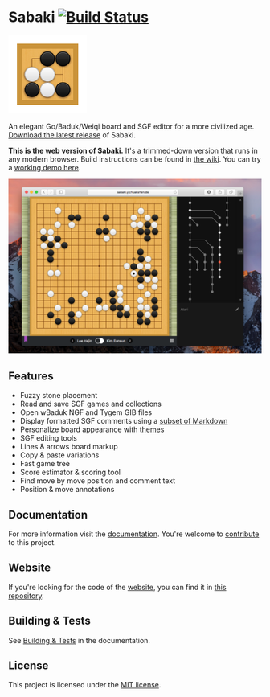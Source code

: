 # Sabaki [![Build Status](https://travis-ci.org/yishn/Sabaki.svg?branch=master)](https://travis-ci.org/yishn/Sabaki)

<img src="logo.png" width="156" height="156">

An elegant Go/Baduk/Weiqi board and SGF editor for a more civilized age. [Download the latest release](https://github.com/yishn/Sabaki/releases) of Sabaki.

**This is the web version of Sabaki.** It's a trimmed-down version that runs in any modern browser. Build instructions can be found in [the wiki](https://github.com/yishn/Sabaki/wiki/Building-&-Tests/ea894af79e68b32c31875ea616ac914717e337fe). You can try a [working demo here](http://sabaki.yichuanshen.de/web).

![Screenshot](screenshot.png)

## Features

- Fuzzy stone placement
- Read and save SGF games and collections
- Open wBaduk NGF and Tygem GIB files
- Display formatted SGF comments using a [subset of Markdown](https://github.com/yishn/Sabaki/blob/master/docs/guides/markdown.md)
- Personalize board appearance with [themes](https://github.com/yishn/Sabaki/blob/master/docs/guides/theme-directory.md)
- SGF editing tools
- Lines & arrows board markup
- Copy & paste variations
- Fast game tree
- Score estimator & scoring tool
- Find move by move position and comment text
- Position & move annotations

## Documentation

For more information visit the [documentation](https://github.com/yishn/Sabaki/blob/master/docs/README.md). You're welcome to [contribute](https://github.com/yishn/Sabaki/blob/master/CONTRIBUTING.md) to this project.

## Website

If you're looking for the code of the [website](http://sabaki.yichuanshen.de/), you can find it in [this repository](https://github.com/yishn/sabaki-website).

## Building & Tests

See [Building & Tests](https://github.com/yishn/Sabaki/blob/master/docs/guides/building-tests.md) in the documentation.

## License

This project is licensed under the [MIT license](https://github.com/yishn/Sabaki/blob/master/LICENSE.md).
